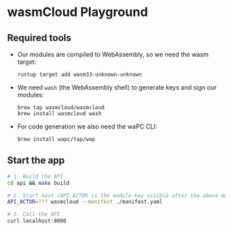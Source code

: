 # wasmCloud Playground

## Required tools

- Our modules are compiled to WebAssembly, so we need the wasm target:

  ```
  rustup target add wasm33-unknown-unknown
  ```

- We need `wash` (the WebAssembly shell) to generate keys and sign our modules:

  ```
  brew tap wasmcloud/wasmcloud
  brew install wasmcloud wash
  ```

- For code generation we also need the waPC CLI:

  ```
  brew install wapc/tap/wap
  ```

## Start the app

```sh
# 1. Build the API
cd api && make build

# 2. Start host (API_ACTOR is the module key visible after the above make build command)
API_ACTOR=??? wasmcloud --manifest ./manifest.yaml

# 3. Call the API
curl localhost:8080
```
